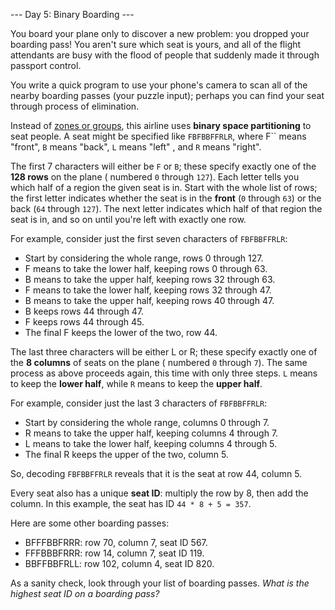 --- Day 5: Binary Boarding ---

You board your plane only to discover a new problem: you dropped your boarding pass! You aren't sure which seat is
yours, and all of the flight attendants are busy with the flood of people that suddenly made it through passport
control.

You write a quick program to use your phone's camera to scan all of the nearby boarding passes (your puzzle input);
perhaps you can find your seat through process of elimination.

Instead of [zones or groups](https://www.youtube.com/watch?v=oAHbLRjF0vo), this airline uses **binary space
partitioning**
to seat people. A seat might be specified like `FBFBBFFRLR`, where F`` means "front", `B` means "back", `L` means "left"
, and `R`
means "right".

The first 7 characters will either be `F` or `B`; these specify exactly one of the **128 rows** on the plane (
numbered `0` through
`127`). Each letter tells you which half of a region the given seat is in. Start with the whole list of rows; the first
letter indicates whether the seat is in the **front** (`0` through `63`) or the back (`64` through `127`). The next
letter indicates which half of that region the seat is in, and so on until you're left with exactly one row.

For example, consider just the first seven characters of `FBFBBFFRLR`:

- Start by considering the whole range, rows 0 through 127.
- F means to take the lower half, keeping rows 0 through 63.
- B means to take the upper half, keeping rows 32 through 63.
- F means to take the lower half, keeping rows 32 through 47.
- B means to take the upper half, keeping rows 40 through 47.
- B keeps rows 44 through 47.
- F keeps rows 44 through 45.
- The final F keeps the lower of the two, row 44.

The last three characters will be either L or R; these specify exactly one of the **8 columns** of seats on the plane (
numbered `0` through `7`). The same process as above proceeds again, this time with only three steps. `L` means to keep
the **lower half**, while `R` means to keep the **upper half**.

For example, consider just the last 3 characters of `FBFBBFFRLR`:

- Start by considering the whole range, columns 0 through 7.
- R means to take the upper half, keeping columns 4 through 7.
- L means to take the lower half, keeping columns 4 through 5.
- The final R keeps the upper of the two, column 5.

So, decoding `FBFBBFFRLR` reveals that it is the seat at row 44, column 5.

Every seat also has a unique **seat ID**: multiply the row by 8, then add the column. In this example, the seat has
ID `44 * 8 + 5 = 357`.

Here are some other boarding passes:

- BFFFBBFRRR: row 70, column 7, seat ID 567.
- FFFBBBFRRR: row 14, column 7, seat ID 119.
- BBFFBBFRLL: row 102, column 4, seat ID 820.

As a sanity check, look through your list of boarding passes. *What is the highest seat ID on a boarding pass?*

